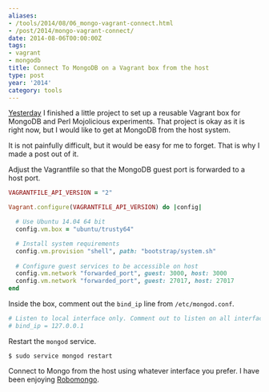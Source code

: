 ```yaml
---
aliases:
- /tools/2014/08/06_mongo-vagrant-connect.html
- /post/2014/mongo-vagrant-connect/
date: 2014-08-06T00:00:00Z
tags:
- vagrant
- mongodb
title: Connect To MongoDB on a Vagrant box from the host
type: post
year: '2014'
category: tools
---
```

[Yesterday]: /post/2014/trusty-mongo-mojo/

[Yesterday][] I finished a little project to set up a reusable Vagrant box
for MongoDB and Perl Mojolicious experiments. That project is okay as
it is right now, but I would like to get at MongoDB from the host system.
<!--more-->

It is not painfully difficult, but it would be easy for me to forget.
That is why I made a post out of it.

Adjust the Vagrantfile so that the MongoDB guest port is forwarded to
a host port.

``` ruby
VAGRANTFILE_API_VERSION = "2"

Vagrant.configure(VAGRANTFILE_API_VERSION) do |config|

  # Use Ubuntu 14.04 64 bit
  config.vm.box = "ubuntu/trusty64"

  # Install system requirements
  config.vm.provision "shell", path: "bootstrap/system.sh"
  
  # Configure guest services to be accessible on host
  config.vm.network "forwarded_port", guest: 3000, host: 3000
  config.vm.network "forwarded_port", guest: 27017, host: 27017
end
```

Inside the box, comment out the `bind_ip` line from `/etc/mongod.conf`.

``` bash
# Listen to local interface only. Comment out to listen on all interfaces.
# bind_ip = 127.0.0.1
```

Restart the `mongod` service.

```
$ sudo service mongod restart
```

[Robomongo]: http://robomongo.org/

Connect to Mongo from the host using whatever interface you prefer.
I have been enjoying [Robomongo][].
